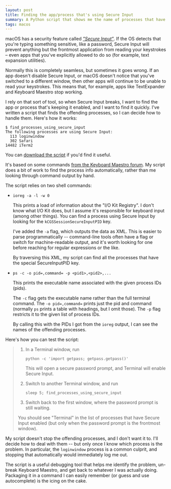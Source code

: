 ```yaml
---
layout: post
title: Finding the app/process that's using Secure Input
summary: A Python script that shows me the name of processes that have Secure Input enabled.
tags: macos
---
```


macOS has a security feature called [*"Secure Input"*][sec_input].
If the OS detects that you're typing something sensitive, like a password, Secure Input will prevent anything but the frontmost application from reading your keystrokes – even apps that you've explicitly allowed to do so (for example, text expansion utilities).

Normally this is completely seamless, but sometimes it goes wrong.
If an app doesn't disable Secure Input, or macOS doesn't notice that you've switched to a different window, then other apps will continue to be unable to read your keystrokes.
This means that, for example, apps like TextExpander and Keyboard Maestro stop working.

I rely on that sort of tool, so when Secure Input breaks, I want to find the app or process that's keeping it enabled, and I want to find it quickly.
I've written a script that finds the offending processes, so I can decide how to handle them.
Here's how it works:

```console
$ find_processes_using_secure_input
The following processes are using Secure Input:
  113 loginwindow
  302 Safari
14482 iTerm2
```

You can [download the script][script] if you'd find it useful.

It's based on some commands [from the Keyboard Maestro forum][forums].
My script does a bit of work to find the process info automatically, rather than me looking through command output by hand.

The script relies on two shell commands:

*   `ioreg -a -l -w 0`

    This prints a load of information about the "I/O Kit Registry".
    I don't know what I/O Kit does, but I assume it's responsible for keyboard input (among other things).
    You can find a process using Secure Input by looking for the `kCGSSessionSecureInputPID` key.

    I've added the `-a` flag, which outputs the data as XML.
    This is easier to parse programmatically -- command-line tools often have a flag or switch for machine-readable output, and it's worth looking for one before reaching for regular expressions or the like.

    By traversing this XML, my script can find all the processes that have the special SecureInputPID key.

*   `ps -c -o pid=,command= -p <pid1>,<pid2>,...`

    This prints the executable name associated with the given process IDs (pids).

    The `-c` flag gets the executable name rather than the full terminal command.
    The `-o pid=,command=` prints just the pid and command (normally `ps` prints a table with headings, but I omit those).
    The `-p` flag restricts it to the given list of process IDs.

    By calling this with the PIDs I got from the `ioreg` output, I can see the names of the offending processes.

Here's how you can test the script:

> 1.  In a Terminal window, run
>
>     ```
>     python -c 'import getpass; getpass.getpass()'
>     ```
>
>     This will open a secure password prompt, and Terminal will enable Secure Input.
>
> 2.  Switch to another Terminal window, and run
>
>     ```
>     sleep 5; find_processes_using_secure_input
>     ```
>
> 3.  Switch back to the first window, where the password prompt is still waiting.
>
> You should see "Terminal" in the list of processes that have Secure Input enabled (but only when the password prompt is the frontmost window).

My script doesn't stop the offending processes, and I don't want it to.
I'll decide how to deal with them -- but only once I know which process is the problem.
In particular, the `loginwindow` process is a common culprit, and stopping that automatically would immediately log me out.

The script is a useful debugging tool that helps me identify the problem, un-break Keyboard Maestro, and get back to whatever I was actually doing.
Packaging it in a command I can easily remember (or guess and use autocomplete) is the icing on the cake.

[sec_input]: https://security.stackexchange.com/a/47786/9814
[script]: /files/2021/find_processes_using_secure_input
[forums]: https://forum.keyboardmaestro.com/t/disable-secure-input/2410/4
